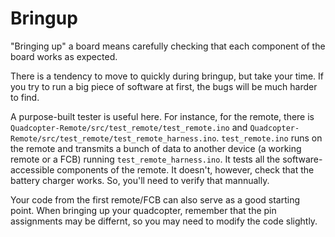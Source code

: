 # Bringup

"Bringing up" a board means carefully checking that each component of the board works as expected.

There is a tendency to move to quickly during bringup, but take your time.  If you try to run a big piece of software at first, the bugs will be much harder to find.

A purpose-built tester is useful here.  For instance, for the remote, there is `Quadcopter-Remote/src/test_remote/test_remote.ino` and `Quadcopter-Remote/src/test_remote/test_remote_harness.ino`.  `test_remote.ino` runs on the remote and transmits a bunch of data to another device (a working remote or a FCB) running `test_remote_harness.ino`.  It tests all the software-accessible components of the remote.
It doesn't, however, check that the battery charger works.  So, you'll need to verify that mannually.

Your code from the first remote/FCB can also serve as a good starting point.  When bringing up your quadcopter, remember that the pin assignments may be differnt, so you may need to modify the code slightly.




